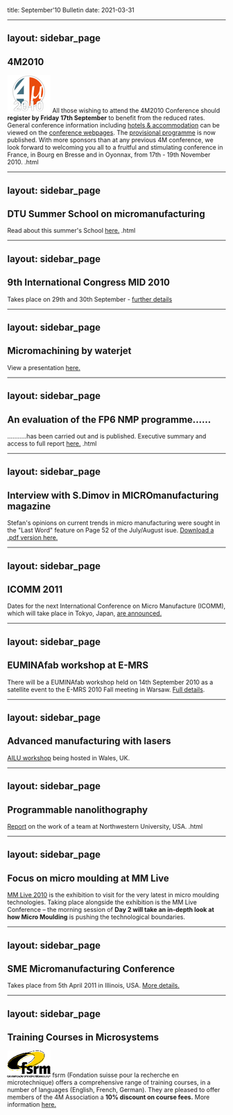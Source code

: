 title: September'10 Bulletin
date: 2021-03-31

<!--break-->
---
layout: sidebar_page
---

## 4M2010


![4M2010](/images/4m-logotight_web.png)
All those wishing to attend the 4M2010 Conference should **register by Friday 17th September** to benefit from the reduced rates.  General conference information including [hotels & accommodation](/contents/Hotels-and-Acommodation.html) can be viewed on the [conference webpages](/conference/201.html).  The [provisional programme](/content/Provisional-Programme.html) is now published. With more sponsors than at any previous 4M conference, we look forward to welcoming you all to a fruitful and stimulating conference in France, in Bourg en Bresse and in Oyonnax, from 17th - 19th November 2010.  .html
    
---
layout: sidebar_page
---

## DTU Summer School on micromanufacturing

Read about this summer's School [here.](/contents/Summer-School-micro-manufacturin.html)  .html
  
---
layout: sidebar_page
---

## 9th International Congress MID 2010

Takes place on 29th and 30th September - [further details](/event/9th-International-MID-Congres.html)  
  
---
layout: sidebar_page
---

## Micromachining by waterjet

View a presentation [here.](/contents/Waterjet-technology-precision-and-micro-machinin.html)
  
---
layout: sidebar_page
---

## An evaluation of the FP6 NMP programme......

...........has been carried out and is published. Executive summary and access to full report [here.](/contents/Evaluation-FP6-NM.html)  .html
  
---
layout: sidebar_page
---

## Interview with S.Dimov in MICROmanufacturing magazine

Stefan's opinions on current trends in micro manufacturing were sought in the "Last Word" feature on Page 52 of the July/August isue. [Download a .pdf version here.](http://www.micromanufacturing.com/showthread.php?p=973)
  
---
layout: sidebar_page
---

## ICOMM 2011

Dates for the next International Conference on Micro Manufacture (ICOMM), which will take place in Tokyo, Japan, [are announced.](/event/ICOMM-201.html)  
  
---
layout: sidebar_page
---

## EUMINAfab workshop at E-MRS

There will be a EUMINAfab workshop held on 14th September 2010 as a satellite event to the E-MRS 2010 Fall meeting in Warsaw. [Full details](/event/EUMINAfab-E-MR.html).  
  
---
layout: sidebar_page
---

## Advanced manufacturing with lasers

[AILU workshop](/event/Advanced-micro-manufacturing-laser.html) being hosted in Wales, UK.  
    
---
layout: sidebar_page
---

## Programmable nanolithography

[Report](/contents/Revolutionizing-nanofabrication-programmable-nanolithograph.html) on the work of a team at Northwestern University, USA.  .html

---
layout: sidebar_page
---

## Focus on micro moulding at MM Live

[MM Live 2010](http://www.micromanu.com/x/mmliveuk.html) is the exhibition to visit for  the very latest in micro moulding technologies. Taking place alongside the exhibition is the MM Live Conference – the morning session of **Day 2 will take an in-depth look at how Micro Moulding** is pushing the technological boundaries.  
  
---
layout: sidebar_page
---

## SME Micromanufacturing Conference

Takes place from 5th April 2011 in Illinois, USA. [More details.](/event/SME-Micromanufacturing-Conference.html)  

---
layout: sidebar_page
---

## Training Courses in Microsystems

![FSRM](/images/FSRM_LOGO_web.gif)
fsrm (Fondation suisse pour la recherche en microtechnique) offers a comprehensive range of training courses, in a number of languages (English, French, German). They are pleased to offer members of the 4M Association a <b>10% discount on course fees.</b> More information [here.](/contents/fsrm-training-course.html)